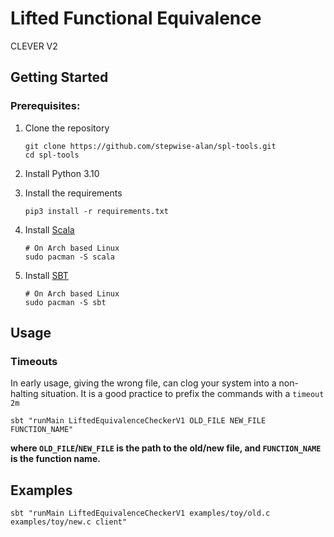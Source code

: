 # Lifted Functional Equivalence
CLEVER V2

## Getting Started
### Prerequisites:
1. Clone the repository
   ```shell
   git clone https://github.com/stepwise-alan/spl-tools.git
   cd spl-tools
   ```

2. Install Python 3.10

3. Install the requirements
   ```shell
   pip3 install -r requirements.txt
   ```

4. Install [Scala](https://www.scala-lang.org/download/)
   ```
   # On Arch based Linux
   sudo pacman -S scala
   ```

5. Install [SBT](https://www.scala-sbt.org/download.html)
   ```
   # On Arch based Linux
   sudo pacman -S sbt
   ```

## Usage

### Timeouts
In early usage, giving the wrong file, can clog your system into a non-halting situation. 
It is a good practice to prefix the commands with a ``timeout 2m``

```shell
sbt "runMain LiftedEquivalenceCheckerV1 OLD_FILE NEW_FILE FUNCTION_NAME"
```
**where `OLD_FILE`/`NEW_FILE` is the path to the old/new file, and `FUNCTION_NAME` is the function name.**

## Examples
```shell
sbt "runMain LiftedEquivalenceCheckerV1 examples/toy/old.c examples/toy/new.c client"
```